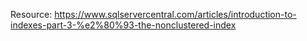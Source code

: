 Resource: https://www.sqlservercentral.com/articles/introduction-to-indexes-part-3-%e2%80%93-the-nonclustered-index